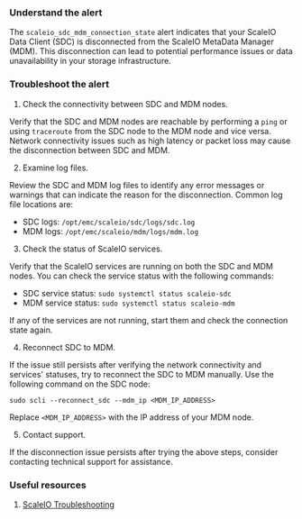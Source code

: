 ### Understand the alert

The `scaleio_sdc_mdm_connection_state` alert indicates that your ScaleIO Data Client (SDC) is disconnected from the ScaleIO MetaData Manager (MDM). This disconnection can lead to potential performance issues or data unavailability in your storage infrastructure.

### Troubleshoot the alert

1. Check the connectivity between SDC and MDM nodes.

Verify that the SDC and MDM nodes are reachable by performing a `ping` or using `traceroute` from the SDC node to the MDM node and vice versa. Network connectivity issues such as high latency or packet loss may cause the disconnection between SDC and MDM.

2. Examine log files.

Review the SDC and MDM log files to identify any error messages or warnings that can indicate the reason for the disconnection. Common log file locations are:

   - SDC logs: `/opt/emc/scaleio/sdc/logs/sdc.log`
   - MDM logs: `/opt/emc/scaleio/mdm/logs/mdm.log`

3. Check the status of ScaleIO services.

Verify that the ScaleIO services are running on both the SDC and MDM nodes. You can check the service status with the following commands:

   - SDC service status: `sudo systemctl status scaleio-sdc`
   - MDM service status: `sudo systemctl status scaleio-mdm`

If any of the services are not running, start them and check the connection state again.

4. Reconnect SDC to MDM.

If the issue still persists after verifying the network connectivity and services' statuses, try to reconnect the SDC to MDM manually. Use the following command on the SDC node:

   ```
   sudo scli --reconnect_sdc --mdm_ip <MDM_IP_ADDRESS>
   ```

Replace `<MDM_IP_ADDRESS>` with the IP address of your MDM node.

5. Contact support.

If the disconnection issue persists after trying the above steps, consider contacting technical support for assistance.

### Useful resources

1. [ScaleIO Troubleshooting](https://www.dell.com/support/home/en-us/product-support/product/scaleio)
